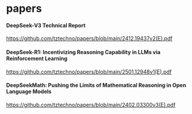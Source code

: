 # papers



#### DeepSeek-V3 Technical Report
https://github.com/tztechno/papers/blob/main/2412.19437v2(E).pdf

#### DeepSeek-R1: Incentivizing Reasoning Capability in LLMs via Reinforcement Learning
https://github.com/tztechno/papers/blob/main/2501.12948v1(E).pdf

#### DeepSeekMath: Pushing the Limits of Mathematical Reasoning in Open Language Models
https://github.com/tztechno/papers/blob/main/2402.03300v3(E).pdf


